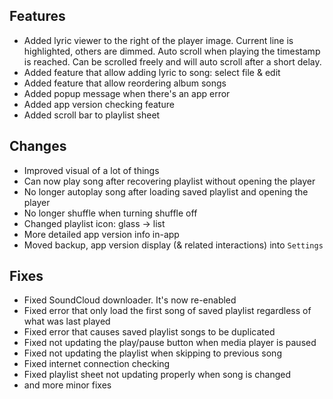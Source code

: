 ## Features

- Added lyric viewer to the right of the player image.
  Current line is highlighted, others are dimmed.
  Auto scroll when playing the timestamp is reached.
  Can be scrolled freely and will auto scroll after a short delay.
- Added feature that allow adding lyric to song: select file & edit
- Added feature that allow reordering album songs
- Added popup message when there's an app error
- Added app version checking feature
- Added scroll bar to playlist sheet

## Changes

- Improved visual of a lot of things
- Can now play song after recovering playlist without opening the player
- No longer autoplay song after loading saved playlist and opening the player
- No longer shuffle when turning shuffle off
- Changed playlist icon: glass -> list
- More detailed app version info in-app
- Moved backup, app version display (& related interactions) into `Settings`

## Fixes

- Fixed SoundCloud downloader. It's now re-enabled
- Fixed error that only load the first song of saved playlist regardless of what was last played
- Fixed error that causes saved playlist songs to be duplicated
- Fixed not updating the play/pause button when media player is paused
- Fixed not updating the playlist when skipping to previous song
- Fixed internet connection checking
- Fixed playlist sheet not updating properly when song is changed
- and more minor fixes